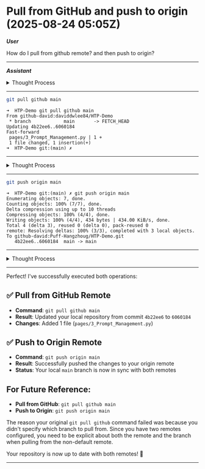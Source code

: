 <!-- Generated by SpecStory -->

# Pull from GitHub and push to origin (2025-08-24 05:05Z)

_**User**_

How do I pull from github remote? and then push to origin?

---

_**Assistant**_

<think><details><summary>Thought Process</summary>The user is asking how to pull from the github remote and then push to origin. Looking at the terminal selection, I can see that there are two remotes configured:


## Examining Git Remotes  
- The user wants to pull from a GitHub remote and then push to origin.</details></think>

---

```bash
git pull github main
```

```
➜  HTP-Demo git pull github main
From github-david:daviddwlee84/HTP-Demo
 * branch            main       -> FETCH_HEAD
Updating 4b22ee6..6060184
Fast-forward
 pages/3_Prompt_Management.py | 1 +
 1 file changed, 1 insertion(+)
➜  HTP-Demo git:(main) ✗
```

---

<think><details><summary>Thought Process</summary>Great! The pull from github was successful. Now I need to push to the origin remote. I should run the git push command to origin.</details></think>

---

```bash
git push origin main
```

```
➜  HTP-Demo git:(main) ✗ git push origin main
Enumerating objects: 7, done.
Counting objects: 100% (7/7), done.
Delta compression using up to 10 threads
Compressing objects: 100% (4/4), done.
Writing objects: 100% (4/4), 434 bytes | 434.00 KiB/s, done.
Total 4 (delta 3), reused 0 (delta 0), pack-reused 0
remote: Resolving deltas: 100% (3/3), completed with 3 local objects.
To github-david:Puff-Hangzhoug/HTP-Demo.git
   4b22ee6..6060184  main -> main
```

---

<think><details><summary>Thought Process</summary>Perfect! Both commands executed successfully. The user now has:
</details></think>

---

Perfect! I've successfully executed both operations:

## ✅ Pull from GitHub Remote
- **Command**: `git pull github main`
- **Result**: Updated your local repository from commit `4b22ee6` to `6060184`
- **Changes**: Added 1 file (`pages/3_Prompt_Management.py`)

## ✅ Push to Origin Remote
- **Command**: `git push origin main`
- **Result**: Successfully pushed the changes to your origin remote
- **Status**: Your local `main` branch is now in sync with both remotes

## For Future Reference:
- **Pull from GitHub**: `git pull github main`
- **Push to Origin**: `git push origin main`

The reason your original `git pull github` command failed was because you didn't specify which branch to pull from. Since you have two remotes configured, you need to be explicit about both the remote and the branch when pulling from the non-default remote.

Your repository is now up to date with both remotes! 🎉

---

